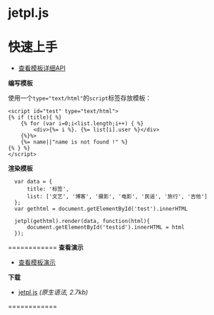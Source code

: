 jetpl.js
=======
# 快速上手

* [查看模板详细API](http://www.jayui.com/jetpl/)  

**编写模板**

使用一个``type="text/html"``的``script``标签存放模板：

    <script id="test" type="text/html">
    {% if (title){ %}
        {% for (var i=0;i<list.length;i++) { %}
            <div>{%= i %}. {%= list[i].user %}</div>
        {%}%>
        {%= name||"name is not found !" %}
    {% } %}
    </script>


**渲染模板**

      var data = {
          title: '标签',
          list: ['文艺', '博客', '摄影', '电影', '民谣', '旅行', '吉他']
      };
      var gethtml = document.getElementById('test').innerHTML
      
      jetpl(gethtml).render(data, function(html){
          document.getElementById('testid').innerHTML = html
      });
============
**查看演示**

* [查看模板演示](http://singod.github.io/jetpl/)   

**下载**

* [jetpl.js](https://github.com/singod/jetpl/blob/gh-pages/js/jetpl.js) *(原生语法, 2.7kb)*


============


